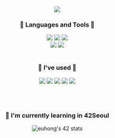 
<div align=center>
<img src="https://capsule-render.vercel.app/api?type=waving&color=c1c5fe&height=250&section=header&text=Hi!👋%20I'm%20EunSeong&fontSize=60" />

  
  <h3> 🌳 Languages and Tools 🌳 </h3>
<img src="https://img.shields.io/badge/C-00599C?style=for-the-badge&logo=c&logoColor=white" />
<img src="https://img.shields.io/badge/JavaScript-F7DF1E?style=for-the-badge&logo=javascript&logoColor=white" />
<img src="https://img.shields.io/badge/Dart-0175C2?style=for-the-badge&logo=dart&logoColor=white" />
<br>
<img src="https://img.shields.io/badge/Node.js-43853D?style=for-the-badge&logo=node.js&logoColor=white" />
<img src="https://img.shields.io/badge/Flutter-02569B?style=for-the-badge&logo=flutter&logoColor=white" />
  <br><br>
  <h3> 🔧 I've used 🔧 </h3>
  <img src="https://img.shields.io/badge/git-F05032?style=for-the-badge&logo=git&logoColor=white" />
  <img src="https://img.shields.io/badge/github-181717?style=for-the-badge&logo=github&logoColor=white" />
  <img src="https://img.shields.io/badge/slack-4A154B?style=for-the-badge&logo=slack&logoColor=white" />
  <img src="https://img.shields.io/badge/notion-000000?style=for-the-badge&logo=notion&logoColor=white" />
  <img src="https://img.shields.io/badge/postman-FF6C37?style=for-the-badge&logo=postman&logoColor=white" />

  <br><br>
  
  <h3> 🌱 I'm currently learning in 42Seoul</h3>
  
  ![euhong's 42 stats](https://badge42.vercel.app/api/v2/cl23agnmv001109mt7i4j1hsb/stats?cursusId=21&coalitionId=88)
</div>
